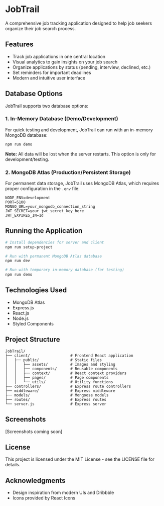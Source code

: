 # JobTrail

A comprehensive job tracking application designed to help job seekers organize their job search process.

## Features

- Track job applications in one central location
- Visual analytics to gain insights on your job search
- Organize applications by status (pending, interview, declined, etc.)
- Set reminders for important deadlines
- Modern and intuitive user interface

## Database Options

JobTrail supports two database options:

### 1. In-Memory Database (Demo/Development)

For quick testing and development, JobTrail can run with an in-memory MongoDB database:

```bash
npm run demo
```

**Note:** All data will be lost when the server restarts. This option is only for development/testing.

### 2. MongoDB Atlas (Production/Persistent Storage)

For permanent data storage, JobTrail uses MongoDB Atlas, which requires proper configuration in the `.env` file:

```
NODE_ENV=development
PORT=5100
MONGO_URL=your_mongodb_connection_string
JWT_SECRET=your_jwt_secret_key_here
JWT_EXPIRES_IN=1d
```

## Running the Application

```bash
# Install dependencies for server and client
npm run setup-project

# Run with permanent MongoDB Atlas database
npm run dev

# Run with temporary in-memory database (for testing)
npm run demo
```

## Technologies Used

- MongoDB Atlas
- Express.js
- React.js
- Node.js
- Styled Components

## Project Structure

```
JobTrail/
├── client/                  # Frontend React application
│   ├── public/              # Static files
│   │   ├── assets/          # Images and styling
│   │   ├── components/      # Reusable components
│   │   ├── context/         # React context providers
│   │   ├── pages/           # Page components
│   │   └── utils/           # Utility functions
├── controllers/             # Express route controllers
├── middleware/              # Express middleware
├── models/                  # Mongoose models
├── routes/                  # Express routes
└── server.js                # Express server
```

## Screenshots

[Screenshots coming soon]

## License

This project is licensed under the MIT License - see the LICENSE file for details.

## Acknowledgments

- Design inspiration from modern UIs and Dribbble
- Icons provided by React Icons
